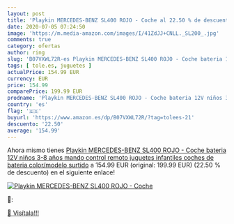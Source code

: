 ```yaml
---
layout: post
title: 'Playkin MERCEDES-BENZ SL400 ROJO - Coche al 22.50 % de descuento'
date: 2020-07-05 07:24:50
image: 'https://m.media-amazon.com/images/I/41ZdJJ+CNLL._SL200_.jpg'
comments: true
category: ofertas
author: ring
slug: 'B07VXWL72R-es Playkin MERCEDES-BENZ SL400 ROJO - Coche bateria 12V niños...'
tags: [ tole.es, juguetes ]
actualPrice: 154.99 EUR
currency: EUR
price: 154.99
comparePrice: 199.99 EUR
prodname: 'Playkin MERCEDES-BENZ SL400 ROJO - Coche bateria 12V niños 3-8 años mando control remoto juguetes infantiles coches de bateria   color/modelo surtido'
country: 'es'
flag: '🇪🇸'
buyurl: 'https://www.amazon.es/dp/B07VXWL72R/?tag=tolees-21'
descuento: '22.50'
average: '154.99'
---
```


Ahora mismo tienes [Playkin MERCEDES-BENZ SL400 ROJO - Coche bateria 12V niños 3-8 años mando control remoto juguetes infantiles coches de bateria   color/modelo surtido](https://www.amazon.es/dp/B07VXWL72R/?tag=tolees-21) a 154.99 EUR (original: 199.99 EUR) (22.50 %  de descuento) en el siguiente enlace!

[![Playkin MERCEDES-BENZ SL400 ROJO - Coche](https://m.media-amazon.com/images/I/41ZdJJ+CNLL._SL200_.jpg)](https://www.amazon.es/dp/B07VXWL72R/?tag=tolees-21)

🔎:


[🛒 Visítala!!!](https://www.amazon.es/dp/B07VXWL72R/?tag=tolees-21)
